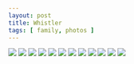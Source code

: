 ```yaml
---
layout: post
title: Whistler
tags: [ family, photos ]
---
```


<script src="https://ajax.googleapis.com/ajax/libs/jquery/1.11.1/jquery.min.js" ></script>
<link href="https://cdnjs.cloudflare.com/ajax/libs/fotorama/4.6.4/fotorama.min.css" rel="stylesheet">
<script src="https://cdnjs.cloudflare.com/ajax/libs/fotorama/4.6.4/fotorama.min.js" ></script>

<div class="fotorama" data-nav="thumbs" data-allowfullscreen="native">
    <!--https://photos.app.goo.gl/VNNvEXgKCTLntw327-->
    <img src="https://images.northbriton.net/AP1GczNTdg2YSJkICNJQVot-iTyJJ5Jm2mzj6JiQa7BC5I_0li6PZ4OSMlftYfhXi9IaLqOUqJRgfi4uFGtu0-wAZA2dNW7MSJrxj4bzh6ow1eqaN8uxOk47">
    <img src="https://images.northbriton.net/AP1GczPE80DlWZzFZeDAD7gspxmkd3nJ-pUB5tiLg2IMtCFW8CM_F1lZwgpbX1scxSMqgghY9ujM_8sh6xkuRiDw5cjTZpDtJxxM-LtZg3_LXtDl5DqhDLt5">
    <img src="https://images.northbriton.net/AP1GczMlBankZCO_zmf53Pc75_AXnUOhLC6wj6gl02aR9MbZJ29z_tp-yMr-wLzaCKKhMEsf7r8WGACDofhKSGDuTrtcaqqoEfYwn_3_3NtFCNHHvi2SLAkV">
    <img src="https://images.northbriton.net/AP1GczNgbZXmJOU1MO43mAJVROl6XnOpbEF5aUJmPonUGzXNmnZ2ckssdvKKH6V2g1ZgrmjaFeIGkI7wFXd76PLT9VaxMhoNK-wTOqSzEamPL9p3Dc03R7fy">
    <img src="https://images.northbriton.net/AP1GczPtG2qrCcDkqup2j7RwWwndMemkibCl3Ibl_Fsz4vhtlSLm4E-r1JV7VxfawMkReUlCV1pNGl-G8afmgw_VdV_mzUj4JafEPpkhX8IbKLbFRIr72cSG">
    <img src="https://images.northbriton.net/AP1GczNicsYX9AJNRfn3J_1qGvby1uwEjgQZn9ZOkW1q2SMPaHVnQd7M2mpyKDhypQUQkn_ws-sunUMg86eVG5H97KA6RpApMzXjcJmoeAii8DztjIkZfbNj">
    <img src="https://images.northbriton.net/AP1GczOYG7pFlpxZ1po99-sf-Uqz-Qq_sRqq96ELqvZ4kM3UuVGHKE6uP-G9HYOEabQp8gAoEEzgsTnL_OvEonghhQrOXY2OAk7UzN380TUgA0OUnC18dKJK">
    <img src="https://images.northbriton.net/AP1GczOJK-72gUb275qo3xEHU07eJV5n7WIylEKM1gj3JCRybkFzqxh_fbhcM_9UQSRP-ebK2bSAj2djPwREmottG3Y9s5FeR5e-_8tVr7T0EZnefSAT8P_H">
    <img src="https://images.northbriton.net/AP1GczPhDnVdoPkk5ADUbuXL5rcVJKpAyv9KC7An-MhnoYbr_X02_QV_KAhbvcpc1TDhKm0yJ5X65R0ziVeQu4waSNCE2ae9GsnoMpBBAlk6Qryr5qzI81-i">
    <img src="https://images.northbriton.net/AP1GczNmjf5H5jSm1MPsaz9RIrhp8QjuW54bj1gL-BaKmHmfkIVrX8UULaePKVIy6s1H5eLR2GfqaZEoL2dAgTfkFwYk2_OcWdrfl6f1oxn3NuECCENyYYlw">
    <img src="https://images.northbriton.net/AP1GczN_7ZbIrp-cUF4H8Zt_dXKV4eKzwxB2HaiPvXutDDA_KoWLHqSwjVhgkDkQ9GbA2boUcB7HrXvQU7pDYJgfuEaPQYm4gXRxUebgVPReya-l-ABPc1YA">
    <img src="https://images.northbriton.net/AP1GczNGgWtG3l73VAcDSdvOzhCvqb9pRlpIq_OixL69jMsYb-KT-Q6afk2Y2fsPWptXQauyWzRw21Eu09fJmr-XHrxEvcu0J6l8a6QLI6S2F3LTjOKNAOtA">
</div>
